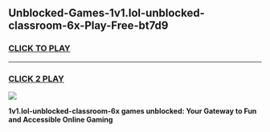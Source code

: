 
## Unblocked-Games-1v1.lol-unblocked-classroom-6x-Play-Free-bt7d9
<h3>
<a href="https://premium76.site?title=1v1.lol-unblocked-classroom-6x&ref=10A">CLICK TO PLAY</a></h3>
<hr>

<h3>
<a href="https://premium76.site?title=1v1.lol-unblocked-classroom-6x&ref=10A">CLICK 2 PLAY</a>
  
</h3>

<a href="https://premium76.site?title=1v1.lol-unblocked-classroom-6x&ref=10A"><img src="https://clearcache.store/games.png"></a>


**1v1.lol-unblocked-classroom-6x games unblocked: Your Gateway to Fun and Accessible Online Gaming**
